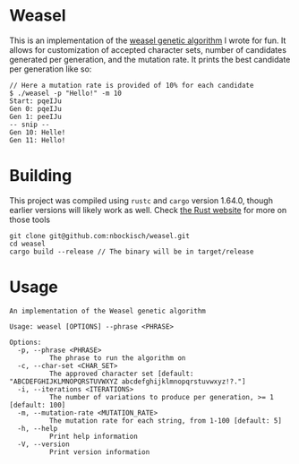 # Weasel
This is an implementation of the [weasel genetic algorithm](https://en.wikipedia.org/wiki/Weasel_program) I wrote for fun. It
allows for customization of accepted character sets, number of candidates
generated per generation, and the mutation rate. It prints the best candidate
per generation like so:

```
// Here a mutation rate is provided of 10% for each candidate
$ ./weasel -p "Hello!" -m 10
Start: pqeIJu
Gen 0: pqeIJu
Gen 1: peeIJu
-- snip --
Gen 10: Helle!
Gen 11: Hello!
```

# Building
This project was compiled using `rustc` and `cargo` version 1.64.0, though
earlier versions will likely work as well. Check [the Rust website](https://www.rust-lang.org/) for more on
those tools

```
git clone git@github.com:nbockisch/weasel.git
cd weasel
cargo build --release // The binary will be in target/release
```

# Usage
```
An implementation of the Weasel genetic algorithm

Usage: weasel [OPTIONS] --phrase <PHRASE>

Options:
  -p, --phrase <PHRASE>
          The phrase to run the algorithm on
  -c, --char-set <CHAR_SET>
          The approved character set [default: "ABCDEFGHIJKLMNOPQRSTUVWXYZ abcdefghijklmnopqrstuvwxyz!?."]
  -i, --iterations <ITERATIONS>
          The number of variations to produce per generation, >= 1 [default: 100]
  -m, --mutation-rate <MUTATION_RATE>
          The mutation rate for each string, from 1-100 [default: 5]
  -h, --help
          Print help information
  -V, --version
          Print version information
```
